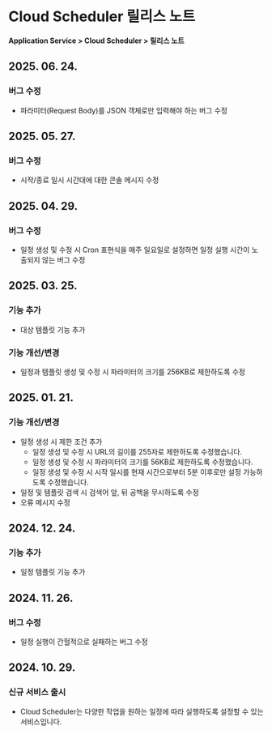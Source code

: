 # Cloud Scheduler 릴리스 노트

**Application Service > Cloud Scheduler > 릴리스 노트**

## 2025. 06. 24.
### 버그 수정
* 파라미터(Request Body)를 JSON 객체로만 입력해야 하는 버그 수정

## 2025. 05. 27.
### 버그 수정
* 시작/종료 일시 시간대에 대한 콘솔 메시지 수정

## 2025. 04. 29.
### 버그 수정
* 일정 생성 및 수정 시 Cron 표현식을 매주 일요일로 설정하면 일정 실행 시간이 노출되지 않는 버그 수정

## 2025. 03. 25.
### 기능 추가
* 대상 템플릿 기능 추가

### 기능 개선/변경
* 일정과 템플릿 생성 및 수정 시 파라미터의 크기를 256KB로 제한하도록 수정

## 2025. 01. 21.
### 기능 개선/변경
* 일정 생성 시 제한 조건 추가
  * 일정 생성 및 수정 시 URL의 길이를 255자로 제한하도록 수정했습니다.
  * 일정 생성 및 수정 시 파라미터의 크기를 56KB로 제한하도록 수정했습니다.
  * 일정 생성 및 수정 시 시작 일시를 현재 시간으로부터 5분 이후로만 설정 가능하도록 수정했습니다.
* 일정 및 템플릿 검색 시 검색어 앞, 뒤 공백을 무시하도록 수정
* 오류 메시지 수정

## 2024. 12. 24.
### 기능 추가
* 일정 템플릿 기능 추가

## 2024. 11. 26.

### 버그 수정
* 일정 실행이 간헐적으로 실패하는 버그 수정

## 2024. 10. 29.

### 신규 서비스 출시
* Cloud Scheduler는 다양한 작업을 원하는 일정에 따라 실행하도록 설정할 수 있는 서비스입니다.